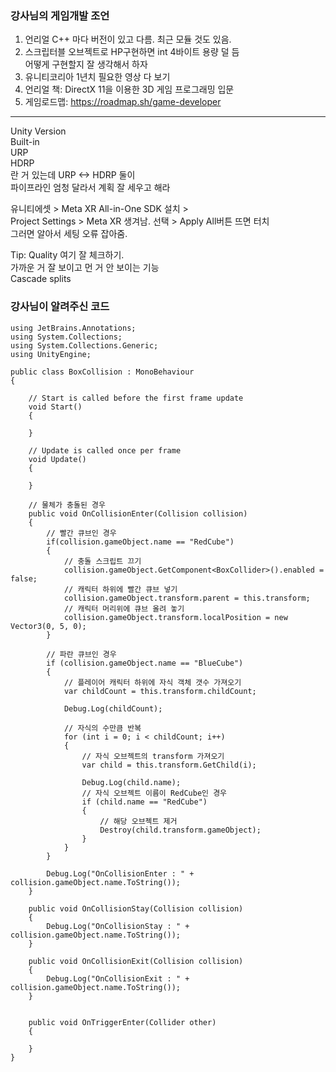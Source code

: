 ### 강사님의 게임개발 조언 
1) 언리얼 C++ 마다 버전이 있고 다름. 최근 모듈 것도 있음.  
2) 스크립터블 오브젝트로 HP구현하면 int 4바이트 용량 덜 듬  
어떻게 구현할지 잘 생각해서 하자  
3) 유니티코리아 1년치 필요한 영상 다 보기  
4) 언리얼 책: DirectX 11을 이용한 3D 게임 프로그래밍 입문  
5) 게임로드맵: https://roadmap.sh/game-developer  
  
***
  
Unity Version  
Built-in  
URP  
HDRP  
란 거 있는데 URP <-> HDRP 둘이  
파이프라인 엄청 달라서 계획 잘 세우고 해라  
  
유니티에셋 > Meta XR All-in-One SDK 설치 >  
Project Settings > Meta XR 생겨남. 선택 > Apply All버튼 뜨면 터치  
그러면 알아서 세팅 오류 잡아줌.  
  
Tip: Quality 여기 잘 체크하기.  
가까운 거 잘 보이고 먼 거 안 보이는 기능  
Cascade splits  
  
### 강사님이 알려주신 코드 
```
using JetBrains.Annotations;
using System.Collections;
using System.Collections.Generic;
using UnityEngine;

public class BoxCollision : MonoBehaviour
{
    
    // Start is called before the first frame update
    void Start()
    {
        
    }

    // Update is called once per frame
    void Update()
    {
        
    }

    // 물체가 충돌된 경우
    public void OnCollisionEnter(Collision collision)
    {
        // 빨간 큐브인 경우
        if(collision.gameObject.name == "RedCube")
        {
            // 충돌 스크립트 끄기
            collision.gameObject.GetComponent<BoxCollider>().enabled = false;
            // 캐릭터 하위에 빨간 큐브 넣기
            collision.gameObject.transform.parent = this.transform;
            // 캐릭터 머리위에 큐브 올려 놓기
            collision.gameObject.transform.localPosition = new Vector3(0, 5, 0);
        }

        // 파란 큐브인 경우
        if (collision.gameObject.name == "BlueCube")
        {
            // 플레이어 캐릭터 하위에 자식 객체 갯수 가져오기
            var childCount = this.transform.childCount;

            Debug.Log(childCount);

            // 자식의 수만큼 반복
            for (int i = 0; i < childCount; i++)
            {
                // 자식 오브젝트의 transform 가져오기
                var child = this.transform.GetChild(i);
                
                Debug.Log(child.name);
                // 자식 오브젝트 이름이 RedCube인 경우
                if (child.name == "RedCube")
                {
                    // 해당 오브젝트 제거
                    Destroy(child.transform.gameObject);
                }
            }
        }

        Debug.Log("OnCollisionEnter : " + collision.gameObject.name.ToString());
    }

    public void OnCollisionStay(Collision collision)
    {
        Debug.Log("OnCollisionStay : " + collision.gameObject.name.ToString());
    }

    public void OnCollisionExit(Collision collision)
    {
        Debug.Log("OnCollisionExit : " + collision.gameObject.name.ToString());
    }


    public void OnTriggerEnter(Collider other)
    {
        
    }
}
```
